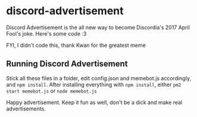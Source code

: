 # discord-advertisement
Discord Advertisement is the all new way to become Discordia's 2017 April Fool's joke. Here's some code :3


FYI, I didn't code this, thank Kwan for the greatest meme


## Running Discord Advertisement
Stick all these files in a folder, edit config.json and memebot.js accordingly, and `npm install`.
After installing everything with `npm install`, either `pm2 start memebot.js` or `node memebot.js`



Happy advertisement. Keep it fun as well, don't be a dick and make real advertisements.
